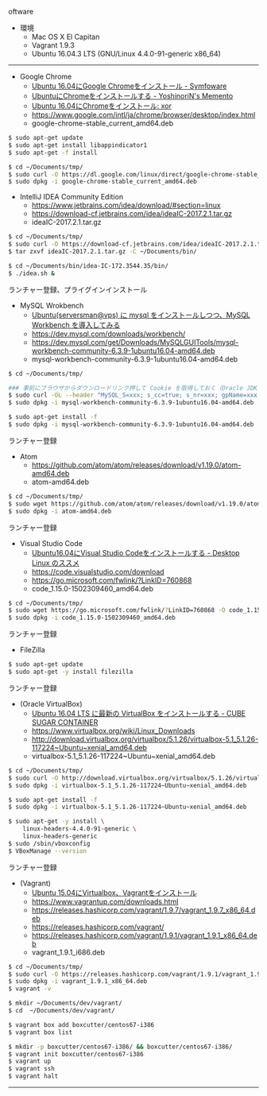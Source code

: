 oftware

* 環境
  * Mac OS X El Capitan
  * Vagrant 1.9.3
  * Ubuntu 16.04.3 LTS (GNU/Linux 4.4.0-91-generic x86_64)

---

* Google Chrome
  * [Ubuntu 16.04にGoogle Chromeをインストール - Symfoware](http://symfoware.blog68.fc2.com/blog-entry-1874.html)
  * [UbuntuにChromeをインストールする - YoshinoriN's Memento](https://yoshinorin.net/2017/07/24/install-chrome-to-ubuntu/)
  * [Ubuntu 16.04にChromeをインストール: xor](http://alga.moe-nifty.com/xor/2016/09/ubuntu-1604chro.html)
  * https://www.google.com/intl/ja/chrome/browser/desktop/index.html
  * google-chrome-stable_current_amd64.deb

```bash
$ sudo apt-get update
$ sudo apt-get install libappindicator1
$ sudo apt-get -f install

$ cd ~/Documents/tmp/
$ sudo curl -O https://dl.google.com/linux/direct/google-chrome-stable_current_amd64.deb
$ sudo dpkg -i google-chrome-stable_current_amd64.deb
```


* IntelliJ IDEA Community Edition 
  * https://www.jetbrains.com/idea/download/#section=linux
  * https://download-cf.jetbrains.com/idea/ideaIC-2017.2.1.tar.gz
  * ideaIC-2017.2.1.tar.gz

```bash
$ cd ~/Documents/tmp/
$ sudo curl -O https://download-cf.jetbrains.com/idea/ideaIC-2017.2.1.tar.gz
$ tar zxvf ideaIC-2017.2.1.tar.gz -C ~/Documents/bin/

$ cd ~/Documents/bin/idea-IC-172.3544.35/bin/
$ ./idea.sh &
```
ランチャー登録、プライグインインストール


* MySQL Wrokbench
  * [Ubuntu(serversman@vps) に mysql をインストールしつつ、MySQL Workbench を導入してみる](http://zaka-think.com/linux/ubuntu/mysql-workbench/)
  * https://dev.mysql.com/downloads/workbench/
  * https://dev.mysql.com/get/Downloads/MySQLGUITools/mysql-workbench-community-6.3.9-1ubuntu16.04-amd64.deb
  * mysql-workbench-community-6.3.9-1ubuntu16.04-amd64.deb

```bash
$ cd ~/Documents/tmp/

### 事前にブラウザからダウンロードリンク押して Cookie を取得しておく（Oracle JDK と同じ方式）
$ sudo curl -OL --header "MySQL_S=xxx; s_cc=true; s_nr=xxx; gpName=xxx; gpChannel=xxx; gpServer=xxx; s_sq=xxx" https://dev.mysql.com/get/Downloads/MySQLGUITools/mysql-workbench-community-6.3.9-1ubuntu16.04-amd64.deb
$ sudo dpkg -i mysql-workbench-community-6.3.9-1ubuntu16.04-amd64.deb

$ sudo apt-get install -f
$ sudo dpkg -i mysql-workbench-community-6.3.9-1ubuntu16.04-amd64.deb
```
ランチャー登録
 

* Atom
  * https://github.com/atom/atom/releases/download/v1.19.0/atom-amd64.deb
  * atom-amd64.deb

```bash
$ cd ~/Documents/tmp/
$ sudo wget https://github.com/atom/atom/releases/download/v1.19.0/atom-amd64.deb
$ sudo dpkg -i atom-amd64.deb
```
ランチャー登録


* Visual Studio Code
  * [Ubuntu16.04にVisual Studio Codeをインストールする - Desktop Linux のススメ](http://desktop-linux.namakemono345.com/visual-studio-code-ubuntu-gnome-16-04/)
  * https://code.visualstudio.com/download
  * https://go.microsoft.com/fwlink/?LinkID=760868
  * code_1.15.0-1502309460_amd64.deb

```bash
$ cd ~/Documents/tmp/
$ sudo wget https://go.microsoft.com/fwlink/?LinkID=760868 -O code_1.15.0-1502309460_amd64.deb
$ sudo dpkg -i code_1.15.0-1502309460_amd64.deb
```
ランチャー登録


* FileZilla

```bash
$ sudo apt-get update
$ sudo apt-get -y install filezilla
```
ランチャー登録


* (Oracle VirtualBox)
  * [Ubuntu 16.04 LTS に最新の VirtualBox をインストールする - CUBE SUGAR CONTAINER](http://blog.amedama.jp/entry/2017/06/07/223547)
  * https://www.virtualbox.org/wiki/Linux_Downloads
  * http://download.virtualbox.org/virtualbox/5.1.26/virtualbox-5.1_5.1.26-117224~Ubuntu~xenial_amd64.deb
  * virtualbox-5.1_5.1.26-117224~Ubuntu~xenial_amd64.deb
```bash
$ cd ~/Documents/tmp/
$ sudo curl -O http://download.virtualbox.org/virtualbox/5.1.26/virtualbox-5.1_5.1.26-117224~Ubuntu~xenial_amd64.deb
$ sudo dpkg -i virtualbox-5.1_5.1.26-117224~Ubuntu~xenial_amd64.deb

$ sudo apt-get install -f
$ sudo dpkg -i virtualbox-5.1_5.1.26-117224~Ubuntu~xenial_amd64.deb

$ sudo apt-get -y install \
    linux-headers-4.4.0-91-generic \
    linux-headers-generic
$ sudo /sbin/vboxconfig
$ VBoxManage --version
```
ランチャー登録



* (Vagrant)
  * [Ubuntu 15.04にVirtualbox、Vagrantをインストール](https://inexio.jp/20150707-944/)
  * https://www.vagrantup.com/downloads.html
  * https://releases.hashicorp.com/vagrant/1.9.7/vagrant_1.9.7_x86_64.deb
  * https://releases.hashicorp.com/vagrant/
  * https://releases.hashicorp.com/vagrant/1.9.1/vagrant_1.9.1_x86_64.deb
  * vagrant_1.9.1_i686.deb

```bash
$ cd ~/Documents/tmp/
$ sudo curl -O https://releases.hashicorp.com/vagrant/1.9.1/vagrant_1.9.1_x86_64.deb
$ sudo dpkg -i vagrant_1.9.1_x86_64.deb
$ vagrant -v
```

```bash
$ mkdir ~/Documents/dev/vagrant/
$ cd  ~/Documents/dev/vagrant/

$ vagrant box add boxcutter/centos67-i386
$ vagrant box list

$ mkdir -p boxcutter/centos67-i386/ && boxcutter/centos67-i386/
$ vagrant init boxcutter/centos67-i386
$ vagrant up
$ vagrant ssh
$ vagrant halt
```

---

